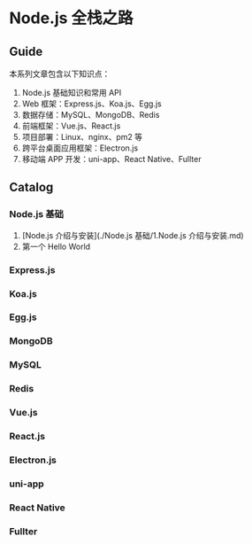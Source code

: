 # Node.js 全栈之路

## Guide

本系列文章包含以下知识点：

1. Node.js 基础知识和常用 API
2. Web 框架：Express.js、Koa.js、Egg.js
3. 数据存储：MySQL、MongoDB、Redis
4. 前端框架：Vue.js、React.js
5. 项目部署：Linux、nginx、pm2 等
6. 跨平台桌面应用框架：Electron.js
7. 移动端 APP 开发：uni-app、React Native、Fullter

## Catalog

### Node.js 基础

1. [Node.js 介绍与安装](./Node.js 基础/1.Node.js 介绍与安装.md)
2. 第一个 Hello World

### Express.js

### Koa.js

### Egg.js

### MongoDB

### MySQL

### Redis

### Vue.js

### React.js

### Electron.js

### uni-app

### React Native

### Fullter
